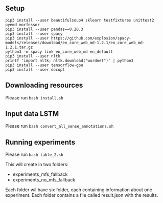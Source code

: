 ## Setup

    pip3 install --user beautifulsoup4 sklearn testfixtures unittest2 pyemd morfessor
    pip3 install --user pandas==0.20.3
    pip3 install --user spacy
    pip3 install --user https://github.com/explosion/spacy-models/releases/download/en_core_web_md-1.2.1/en_core_web_md-1.2.1.tar.gz
    python3 -m spacy link en_core_web_md en_default
    pip3 install --user nltk
    printf 'import nltk; nltk.download("wordnet")' | python3
    pip3 install --user tensorflow-gpu
    pip3 install --user docopt


## Downloading resources

Please run `bash install.sh`

## Input data LSTM

Please run `bash convert_all_sense_annotations.sh`

## Running experiments

Please run `bash table_2.sh`

This will create in two folders:
* experiments_mfs_fallback
* experiments_no_mfs_fallback

Each folder wil have six folder, each containing information about one experiment. Each folder contains a file called result.json with the results.
